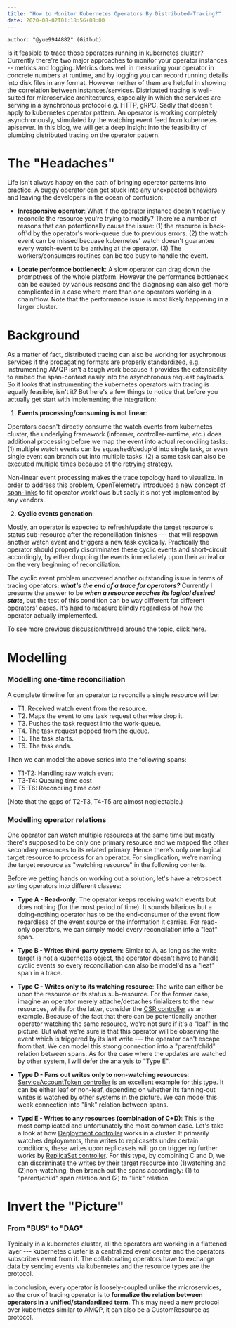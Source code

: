 ```yaml
---
title: "How to Monitor Kubernetes Operators By Distributed-Tracing?"
date: 2020-08-02T01:18:56+08:00
---
```



```
author: "@yue9944882" (Github)
```

Is it feasible to trace those operators running in kubernetes cluster? Currently 
there're two major approaches to monitor your operator instances -- metrics and 
logging. Metrics does well in measuring your operator in concrete numbers at runtime,
and by logging you can record running details into disk files in any format. However
neither of them are helpful in showing the correlation between instances/services. 
Distributed tracing is well-suited for microservice architectures, especially in 
which the services are serving in a synchronous protocol e.g. HTTP, gRPC. Sadly 
that doesn't apply to kubernetes operator pattern. An operator is working 
completely asynchronously, stimulated by the watching event feed from kubernetes 
apiserver. In this blog, we will get a deep insight into the feasibility of 
plumbing distributed tracing on the operator pattern.


# The "Headaches"

Life isn't always happy on the path of bringing operator patterns into practice. A
buggy operator can get stuck into any unexpected behaviors and leaving the developers
in the ocean of confusion:

- __Inresponsive operator__: What if the operator instance doesn't reactively reconcile 
the resource you're trying to modify? There're a number of reasons that can potentionally
cause the issue: (1) the resource is back-off'd by the operator's work-queue due to
previous errors. (2) the watch event can be missed becuase kubernetes' watch doesn't
guarantee every watch-event to be arriving at the operator. (3) The workers/consumers 
routines can be too busy to handle the event.

- __Locate performce bottleneck__: A slow operator can drag down the promptness of the 
whole platform. However the performance bottleneck can be caused by various reasons
and the diagnosing can also get more complicated in a case where more than one operators 
working in a chain/flow. Note that the performance issue is most likely happening in a 
larger cluster.


# Background

As a matter of fact, distributed tracing can also be working for asychronous services
if the propagating formats are properly standardized, e.g. instrumenting AMQP isn't
a tough work because it provides the extensibility to embed the span-context easily
into the asynchronous request payloads. So it looks that instrumenting the kubernetes 
operators with tracing is equally feasible, isn't it? But here's a few things to notice 
that before you actually get start with implementing the integration:

1. __Events processing/consuming is not linear__: 
  
  Operators doesn't directly consume the watch events from kubernetes cluster, the 
  underlying framework (informer, controller-runtime, etc.) does additional processing 
  before we map the event into actual reconciling tasks: (1) multiple watch events can 
  be squashed/dedup'd into single task, or even single event can branch out into multiple 
  tasks. (2) a same task can also be executed multiple times because of the retrying 
  strategy.
  
  Non-linear event processing makes the trace topology hard to visualize. In order to
  address this problem, OpenTelemetry introduced a new concept of [span-links](https://github.com/open-telemetry/opentelemetry-specification/blob/master/specification/overview.md#links-between-spans) 
  to fit operator workflows but sadly it's not yet implemented by any vendors.
  

2. __Cyclic events generation__: 

  Mostly, an operator is expected to refresh/update the target resource's status 
  sub-resource after the reconciliation finishes --- that will respawn another watch 
  event and triggers a new task cyclically. Practically the operator should properly 
  discriminates these cyclic events and short-circuit accordingly, by either dropping 
  the events immediately upon their arrival or on the very beginning of reconciliation. 

  The cyclic event problem uncovered another outstanding issue in terms of tracing 
  operators: __*what's the end of a trace for operators?*__ Currently I presume the 
  answer to be __*when a resource reaches its logical desired state*__, but the test of 
  this condition can be way different for different operators' cases. It's hard to 
  measure blindly regardless of how the operator actually implemented.
  
  
  To see more previous discussion/thread around the topic, click [here](https://github.com/kubernetes/enhancements/pull/650).

  
  # Modelling
  
  
  ### Modelling one-time reconciliation
  
  A complete timeline for an operator to reconcile a single resource will be:
  
  - T1. Received watch event from the resource.
  - T2. Maps the event to one task request otherwise drop it.
  - T3. Pushes the task request into the work-queue.
  - T4. The task request popped from the queue.
  - T5. The task starts.
  - T6. The task ends.
  
  Then we can model the above series into the following spans:
  
  - T1-T2: Handling raw watch event
  - T3-T4: Queuing time cost
  - T5-T6: Reconciling time cost

  (Note that the gaps of T2-T3, T4-T5 are almost neglectable.)
  
  
  
  ### Modelling operator relations
  
  One operator can watch multiple resources at the same time but mostly there's supposed
  to be only one primary resource and we mapped the other secondary resources to its 
  related primary. Hence there's only one logical target resource to process for an 
  operator. For simplication, we're naming the target resource as "watching resource"
  in the following contents.
  
  Before we getting hands on working out a solution, let's 
  have a retrospect sorting operators into different classes:
  
  
  - __Type A - Read-only__: The operator keeps receiving watch events but does 
  nothing (for the most period of time). It sounds hilarious but a doing-nothing
  operator has to be the end-consumer of the event flow regardless of the event source
  or the information it carries. For read-only operators, we can simply model every 
  reconcilation into a "leaf" span.

  - __Type B - Writes third-party system__: Simlar to A, as long as the write target
  is not a kubernetes object, the operator doesn't have to handle cyclic events so every
  reconciliation can also be model'd as a "leaf" span in a trace.
  
  - __Type C - Writes only to its watching resource__: The write can either be upon the 
  resource or its status sub-resource. For the former case, imagine an operator merely 
  attache/dettaches finializers to the new resources, while for the latter, consider the 
  [CSR controller](https://github.com/kubernetes/kubernetes/blob/master/pkg/controller/certificates/certificate_controller.go) as an example. Because of the fact that there can be potentionally
  another operator watching the same resource, we're not sure if it's a "leaf" in the 
  picture. But what we're sure is that this operator will be observing the event which
  is triggered by its last write --- the operator can't escape from that. We can model 
  this strong connection into a "parent/child" relation between spans. As for the case 
  where the updates are watched by other system, I will defer the analysis to "Type E".
  
  - __Type D - Fans out writes only to non-watching resources__: [ServiceAccountToken controller](https://github.com/kubernetes/kubernetes/blob/master/pkg/controller/serviceaccount/tokens_controller.go) is an excellent example for this type. It can be either leaf or
  non-leaf, depending on whether its fanning-out writes is watched by other systems in 
  the picture. We can model this weak connection into "link" relation between spans.
  
  - __Typd E - Writes to any resources (combination of C+D)__: This is the most complicated
  and unfortunately the most common case. Let's take a look at how [Deployment controller](https://github.com/kubernetes/kubernetes/blob/master/pkg/controller/deployment/deployment_controller.go) works in a cluster. It primarily watches deployments, then
  writes to replicasets under certain conditions, these writes upon replicasets will
  go on triggering further works by [ReplicaSet controller](https://github.com/kubernetes/kubernetes/blob/master/pkg/controller/replicaset/replica_set.go).
  For this type, by combining C and D, we can discriminate the writes by their target resource 
  into (1)watching and (2)non-watching, then branch out the spans accordingly: (1) to 
  "parent/child" span relation and (2) to "link" relation.
  
  
  
  
  # Invert the "Picture"
  

  ### From "BUS" to "DAG"
  
  Typically in a kubernetes cluster, all the operators are working in a flattened layer --- 
  kubernetes cluster is a centralized event center and the operators subscribes event 
  from it. The collaborating operators have to exchange data by sending events via kubernetes
  and the resource types are the protocol. 
  
  In conclusion, every operator is loosely-coupled unlike the microservices, so the crux of 
  tracing operator is to __formalize the relation between operators in a unified/standardized 
  term__. This may need a new protocol over kubernetes similar to AMQP, it can also be a 
  CustomResource as protocol.
  
  
  
